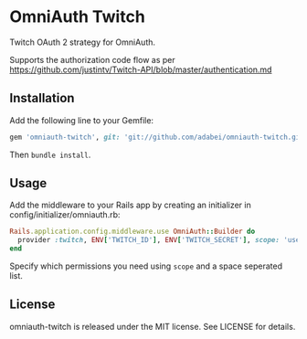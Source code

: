 # OmniAuth Twitch

Twitch OAuth 2 strategy for OmniAuth.

Supports the authorization code flow as per https://github.com/justintv/Twitch-API/blob/master/authentication.md

## Installation

Add the following line to your Gemfile:

```ruby
gem 'omniauth-twitch', git: 'git://github.com/adabei/omniauth-twitch.git'
```

Then `bundle install`.

## Usage

Add the middleware to your Rails app by creating an initializer in config/initializer/omniauth.rb:

```ruby
Rails.application.config.middleware.use OmniAuth::Builder do
  provider :twitch, ENV['TWITCH_ID'], ENV['TWITCH_SECRET'], scope: 'user_read'
end
```

Specify which permissions you need using `scope` and a space seperated list.

## License

omniauth-twitch is released under the MIT license. See LICENSE for details.

